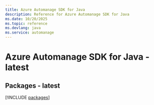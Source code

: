 ```yaml
---
title: Azure Automanage SDK for Java
description: Reference for Azure Automanage SDK for Java
ms.date: 10/20/2025
ms.topic: reference
ms.devlang: java
ms.service: automanage
---
```

# Azure Automanage SDK for Java - latest
## Packages - latest
[!INCLUDE [packages](automanage-index.md)]